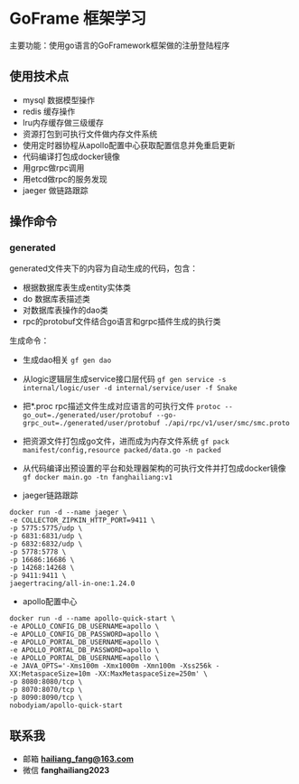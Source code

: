 # GoFrame 框架学习

主要功能：使用go语言的GoFramework框架做的注册登陆程序

## 使用技术点

- mysql 数据模型操作
- redis 缓存操作
- lru内存缓存做三级缓存
- 资源打包到可执行文件做内存文件系统
- 使用定时器协程从apollo配置中心获取配置信息并免重启更新
- 代码编译打包成docker镜像
- 用grpc做rpc调用
- 用etcd做rpc的服务发现
- jaeger 做链路跟踪

## 操作命令

### generated
generated文件夹下的内容为自动生成的代码，包含：

- 根据数据库表生成entity实体类
- do 数据库表描述类
- 对数据库表操作的dao类
- rpc的protobuf文件结合go语言和grpc插件生成的执行类

生成命令：
- 生成dao相关
  `gf gen dao`
- 从logic逻辑层生成service接口层代码
  `gf gen service -s internal/logic/user -d internal/service/user -f Snake`
- 把*.proc rpc描述文件生成对应语言的可执行文件
  `protoc --go_out=./generated/user/protobuf --go-grpc_out=./generated/user/protobuf ./api/rpc/v1/user/smc/smc.proto`

- 把资源文件打包成go文件，进而成为内存文件系统
  `gf pack manifest/config,resource packed/data.go -n packed`

- 从代码编译出预设置的平台和处理器架构的可执行文件并打包成docker镜像
  `gf docker main.go -tn fanghailiang:v1`

- jaeger链路跟踪
````shell
docker run -d --name jaeger \
-e COLLECTOR_ZIPKIN_HTTP_PORT=9411 \
-p 5775:5775/udp \
-p 6831:6831/udp \
-p 6832:6832/udp \
-p 5778:5778 \
-p 16686:16686 \
-p 14268:14268 \
-p 9411:9411 \
jaegertracing/all-in-one:1.24.0
````

- apollo配置中心
````shell
docker run -d --name apollo-quick-start \
-e APOLLO_CONFIG_DB_USERNAME=apollo \
-e APOLLO_CONFIG_DB_PASSWORD=apollo \
-e APOLLO_PORTAL_DB_USERNAME=apollo \
-e APOLLO_PORTAL_DB_PASSWORD=apollo \
-e APOLLO_PORTAL_DB_USERNAME=apollo \
-e JAVA_OPTS='-Xms100m -Xmx1000m -Xmn100m -Xss256k -XX:MetaspaceSize=10m -XX:MaxMetaspaceSize=250m' \
-p 8080:8080/tcp \
-p 8070:8070/tcp \
-p 8090:8090/tcp \
nobodyiam/apollo-quick-start
```` 
  
## 联系我
- 邮箱 **hailiang_fang@163.com**
- 微信 **fanghailiang2023**